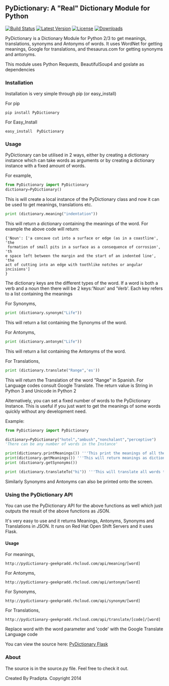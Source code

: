 ## PyDictionary: A "Real" Dictionary Module for Python

[![Build Status](http://img.shields.io/travis/geekpradd/PyDictionary/master.svg?style=flat-square)](https://travis-ci.org/geekpradd/PyDictionary)
[![Latest Version](http://img.shields.io/pypi/v/PyDictionary.svg?style=flat-square)](https://pypi.python.org/pypi/PyDictionary/)
[![License](https://img.shields.io/pypi/l/PyDictionary.svg?style=flat-square)](https://pypi.python.org/pypi/PyDictionary/)
[![Downloads](https://img.shields.io/pypi/dm/PyDictionary.svg?style=flat-square)](https://pypi.python.org/pypi/PyDictionary/)

PyDictionary is a Dictionary Module for Python 2/3 to get meanings, translations, synonyms and Antonyms of words. It uses WordNet for getting meanings, Google for translations, and thesaurus.com for getting synonyms and antonyms. 

This module uses Python Requests, BeautifulSoup4 and goslate as dependencies

### Installation

Installation is very simple through pip (or easy_install)

For pip

```
pip install PyDictionary
```

For Easy_Install

```
easy_install  PyDictionary
```

### Usage

PyDictionary can be utilised in 2 ways, either by creating a dictionary instance which can take words as arguments or by creating a dictionary instance with a fixed amount of words.

For example,

```python
from PyDictionary import PyDictionary
dictionary=PyDictionary()
```

This is will create a local instance of the PyDictionary class and now it can be used to get meanings, translations etc.

```python
print (dictionary.meaning("indentation"))
```

This will return a dictionary containing the meanings of the word. 
For example the above code will return:

```
{'Noun': ['a concave cut into a surface or edge (as in a coastline', 'the
 formation of small pits in a surface as a consequence of corrosion', 'th
e space left between the margin and the start of an indented line', 'the 
act of cutting into an edge with toothlike notches or angular incisions']
}                                                                        
```
The dictionary keys are the different types of the word. If a word is both a verb and a noun then there will be 2 keys:'Noun' and 'Verb'.
Each key refers to a list containing the meanings


For Synonyms,

```python
print (dictionary.synonym("Life"))
```

This will return a list containing the Synonyms of the word.

For Antonyms,

```python
print (dictionary.antonym("Life"))
```
This will return a list containing the Antonyms of the word.

For Translations,

```python
print (dictionary.translate("Range",'es'))
```

This will return the Translation of the word "Range" in Spanish. For Language codes consult Google Translate. The return value is String in Python 3 and Unicode in Python 2

Alternatively, you can set a fixed number of words to the PyDictionary Instance. This is useful if you just want to get the meanings of some words quickly without any development need.

Example:

```python
from PyDictionary import PyDictionary

dictionary=PyDictionary("hotel","ambush","nonchalant","perceptive")
'There can be any number of words in the Instance'

print(dictionary.printMeanings()) '''This print the meanings of all the words'''
print(dictionary.getMeanings()) '''This will return meanings as dictionaries'''
print (dictionary.getSynonyms())

print (dictionary.translateTo("hi")) '''This will translate all words to Hindi'''

```

Similarly Synonyms and Antonyms can also be printed onto the screen.

### Using the PyDictionary API

You can use the PyDictionary API for the above functions as well which just outputs the result of the above functions as JSON.

It's very easy to use and it returns Meanings, Antonyms, Synonyms and Translations in JSON. It runs on Red Hat Open Shift Servers and it uses Flask.

#### Usage

For meanings,

```
http://pydictionary-geekpradd.rhcloud.com/api/meaning/[word]
```

For Antonyms,

```
http://pydictionary-geekpradd.rhcloud.com/api/antonym/[word]
```

For Synonyms,

```
http://pydictionary-geekpradd.rhcloud.com/api/synonym/[word]
```
For Translations,

```
http://pydictionary-geekpradd.rhcloud.com/api/translate/[code]/[word]
```

Replace word with the word parameter and 'code' with the Google Translate Language code

You can view the source here: <a href="https://github.com/geekpradd/PyDictionary-Flask-API">PyDictionary Flask</a>



### About

The source is in the source.py file. Feel free to check it out.

Created By Pradipta. Copyright 2014
